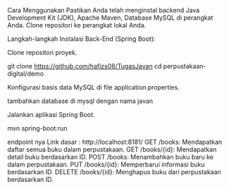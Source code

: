 

Cara Menggunakan
Pastikan Anda telah menginstal backend  Java Development Kit (JDK), Apache Maven, Database MySQL di perangkat Anda.
Clone repositori ke perangkat lokal Anda.

Langkah-langkah Instalasi
Back-End (Spring Boot):

Clone repositori proyek.

git clone https://github.com/hafizs08/TugasJavan
cd perpustakaan-digital/demo

Konfigurasi basis data MySQL di file application.properties.

tambahkan database di mysql dengan nama javan

Jalankan aplikasi Spring Boot.

mvn spring-boot:run

endpoint nya
Link dasar : http://localhost:8181/
GET /books: Mendapatkan daftar semua buku dalam perpustakaan.
GET /books/{id}: Mendapatkan detail buku berdasarkan ID.
POST /books: Menambahkan buku baru ke dalam perpustakaan.
PUT /books/{id}: Memperbarui informasi buku berdasarkan ID.
DELETE /books/{id}: Menghapus buku dari perpustakaan berdasarkan ID.

